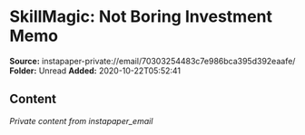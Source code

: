 # SkillMagic: Not Boring Investment Memo

**Source:** instapaper-private://email/70303254483c7e986bca395d392eaafe/
**Folder:** Unread
**Added:** 2020-10-22T05:52:41




## Content
*Private content from instapaper_email*
